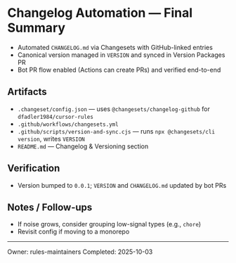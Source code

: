 # Changelog Automation — Final Summary

- Automated `CHANGELOG.md` via Changesets with GitHub-linked entries
- Canonical version managed in `VERSION` and synced in Version Packages PR
- Bot PR flow enabled (Actions can create PRs) and verified end-to-end

## Artifacts

- `.changeset/config.json` — uses `@changesets/changelog-github` for `dfadler1984/cursor-rules`
- `.github/workflows/changesets.yml`
- `.github/scripts/version-and-sync.cjs` — runs `npx @changesets/cli version`, writes `VERSION`
- `README.md` — Changelog & Versioning section

## Verification

- Version bumped to `0.0.1`; `VERSION` and `CHANGELOG.md` updated by bot PRs

## Notes / Follow-ups

- If noise grows, consider grouping low-signal types (e.g., `chore`)
- Revisit config if moving to a monorepo

---

Owner: rules-maintainers
Completed: 2025-10-03

